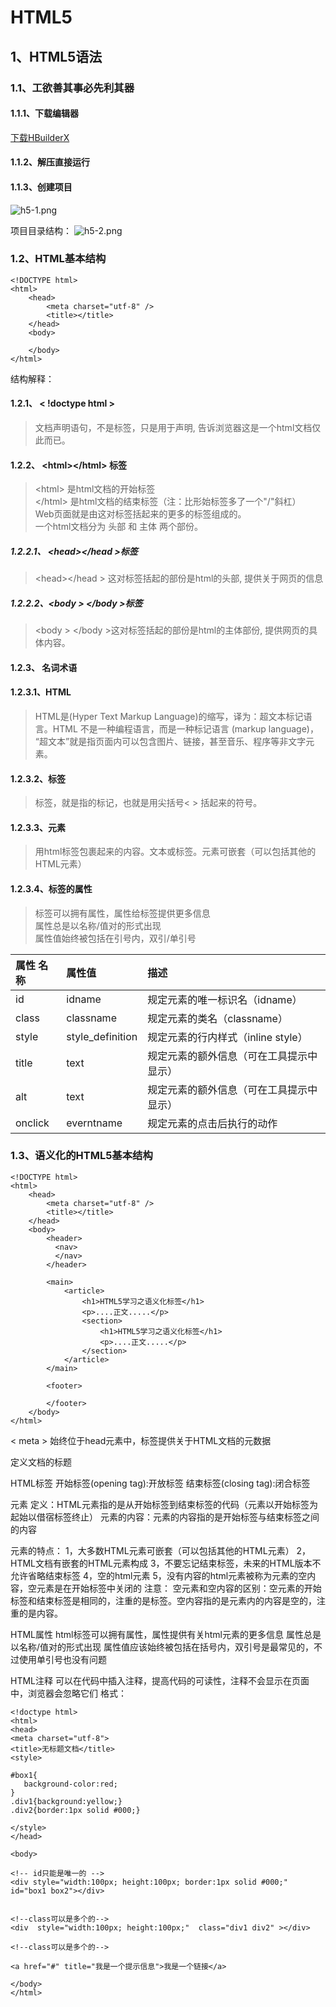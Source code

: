 # HTML5
## 1、HTML5语法
### 1.1、工欲善其事必先利其器
#### 1.1.1、下载编辑器
[下载HBuilderX](http://www.dcloud.io/hbuilderx.html)
#### 1.1.2、解压直接运行

#### 1.1.3、创建项目
![h5-1.png](h5-1.png)

项目目录结构：
![h5-2.png](h5-2.png)

### 1.2、HTML基本结构

```
<!DOCTYPE html>
<html>
	<head>
		<meta charset="utf-8" />
		<title></title>
	</head>
	<body>
		
	</body>
</html>
```
结构解释：
#### 1.2.1、 &lt; !doctype html &gt;
> 文档声明语句，不是标签，只是用于声明, 告诉浏览器这是一个html文档仅此而已。

#### 1.2.2、 &lt;html&gt;&lt;/html&gt; 标签
> &lt;html&gt; 是html文档的开始标签  
 &lt;/html&gt; 是html文档的结束标签（注：比形始标签多了一个"/"斜杠）  
 Web页面就是由这对标签括起来的更多的标签组成的。  
 一个html文档分为 头部 和 主体 两个部份。

##### 1.2.2.1、 &lt;head&gt;&lt;/head &gt;标签
> &lt;head&gt;&lt;/head &gt; 这对标签括起的部份是html的头部, 提供关于网页的信息

##### 1.2.2.2、&lt;body &gt; &lt;/body &gt;标签
> &lt;body &gt; &lt;/body &gt;这对标签括起的部份是html的主体部份, 提供网页的具体内容。

#### 1.2.3、 名词术语
#### 1.2.3.1、HTML
> HTML是(Hyper Text Markup Language)的缩写，译为：超文本标记语言。HTML 不是一种编程语言，而是一种标记语言 (markup language)， “超文本”就是指页面内可以包含图片、链接，甚至音乐、程序等非文字元素。

#### 1.2.3.2、标签
> 标签，就是指的标记，也就是用尖括号&lt;  &gt; 括起来的符号。

#### 1.2.3.3、元素
> 用html标签包裹起来的内容。文本或标签。元素可嵌套（可以包括其他的HTML元素）

 #### 1.2.3.4、标签的属性
> 标签可以拥有属性，属性给标签提供更多信息  
属性总是以名称/值对的形式出现  
属性值始终被包括在引号内，双引/单引号

| 属性 名称 | 属性值 | 描述  |
| :--------------- | :---------------- | :---------|
| id | idname | 规定元素的唯一标识名（idname）|
| class | classname | 规定元素的类名（classname） |
| style | style_definition | 规定元素的行内样式（inline style）|
| title | text | 规定元素的额外信息（可在工具提示中显示）|
| alt | text | 规定元素的额外信息（可在工具提示中显示）|
| onclick | everntname | 规定元素的点击后执行的动作|

### 1.3、语义化的HTML5基本结构
```
<!DOCTYPE html>
<html>
	<head>
		<meta charset="utf-8" />
		<title></title>
	</head>
	<body>
		<header>
		  <nav> 
		  </nav>
		</header>

		<main>
			<article>
				<h1>HTML5学习之语义化标签</h1>
				<p>....正文.....</p>
				<section>
					<h1>HTML5学习之语义化标签</h1>
					<p>....正文.....</p>
				</section>
			</article>
		</main>

		<footer>

		</footer>
	</body>
</html>
```
 &lt; meta &gt;
 始终位于head元素中，标签提供关于HTML文档的元数据


<title></title>定义文档的标题



HTML标签
开始标签(opening tag):开放标签
结束标签(closing tag):闭合标签


元素
定义：HTML元素指的是从开始标签到结束标签的代码（元素以开始标签为起始以借宿标签终止）
元素的内容：元素的内容指的是开始标签与结束标签之间的内容

元素的特点：
1，大多数HTML元素可嵌套（可以包括其他的HTML元素）
2，HTML文档有嵌套的HTML元素构成
3，不要忘记结束标签，未来的HTML版本不允许省略结束标签
4，空的html元素
5，没有内容的html元素被称为元素的空内容，空元素是在开始标签中关闭的
注意：
空元素和空内容的区别：空元素的开始标签和结束标签是相同的，注重的是标签。空内容指的是元素内的内容是空的，注重的是内容。



HTML属性
html标签可以拥有属性，属性提供有关html元素的更多信息
属性总是以名称/值对的形式出现
属性值应该始终被包括在括号内，双引号是最常见的，不过使用单引号也没有问题

 



 

 HTML注释
可以在代码中插入注释，提高代码的可读性，注释不会显示在页面中，浏览器会忽略它们
格式：<!--this is a comment-->

 
 ```
<!doctype html>
<html>
<head>
<meta charset="utf-8">
<title>无标题文档</title>
<style>

#box1{
    background-color:red;
}
.div1{background:yellow;}
.div2{border:1px solid #000;}

</style>
</head>

<body>

<!-- id只能是唯一的 -->
<div style="width:100px; height:100px; border:1px solid #000;" id="box1 box2"></div>
 

<!--class可以是多个的-->
<div  style="width:100px; height:100px;"  class="div1 div2" ></div>

<!--class可以是多个的-->

<a href="#" title="我是一个提示信息">我是一个链接</a>

</body>
</html>
 ```
